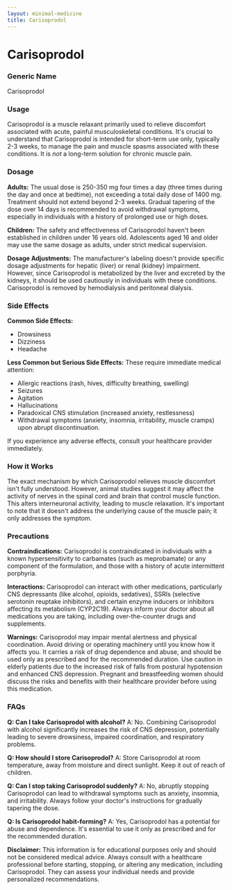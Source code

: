 ```yaml
---
layout: minimal-medicine
title: Carisoprodol
---
```


# Carisoprodol
### Generic Name
Carisoprodol

### Usage
Carisoprodol is a muscle relaxant primarily used to relieve discomfort associated with acute, painful musculoskeletal conditions.  It's crucial to understand that Carisoprodol is intended for short-term use only, typically 2-3 weeks, to manage the pain and muscle spasms associated with these conditions.  It is *not* a long-term solution for chronic muscle pain.


### Dosage
**Adults:** The usual dose is 250-350 mg four times a day (three times during the day and once at bedtime), not exceeding a total daily dose of 1400 mg.  Treatment should not extend beyond 2-3 weeks.  Gradual tapering of the dose over 14 days is recommended to avoid withdrawal symptoms, especially in individuals with a history of prolonged use or high doses.

**Children:** The safety and effectiveness of Carisoprodol haven't been established in children under 16 years old.  Adolescents aged 16 and older may use the same dosage as adults, under strict medical supervision.

**Dosage Adjustments:**  The manufacturer's labeling doesn't provide specific dosage adjustments for hepatic (liver) or renal (kidney) impairment. However, since Carisoprodol is metabolized by the liver and excreted by the kidneys, it should be used cautiously in individuals with these conditions.  Carisoprodol is removed by hemodialysis and peritoneal dialysis.

### Side Effects
**Common Side Effects:**

* Drowsiness
* Dizziness
* Headache

**Less Common but Serious Side Effects:**  These require immediate medical attention:

* Allergic reactions (rash, hives, difficulty breathing, swelling)
* Seizures
* Agitation
* Hallucinations
* Paradoxical CNS stimulation (increased anxiety, restlessness)
* Withdrawal symptoms (anxiety, insomnia, irritability, muscle cramps) upon abrupt discontinuation.

If you experience any adverse effects, consult your healthcare provider immediately.


### How it Works
The exact mechanism by which Carisoprodol relieves muscle discomfort isn't fully understood.  However, animal studies suggest it may affect the activity of nerves in the spinal cord and brain that control muscle function. This alters interneuronal activity, leading to muscle relaxation.  It's important to note that it doesn't address the underlying cause of the muscle pain; it only addresses the symptom.

### Precautions
**Contraindications:** Carisoprodol is contraindicated in individuals with a known hypersensitivity to carbamates (such as meprobamate) or any component of the formulation, and those with a history of acute intermittent porphyria.

**Interactions:** Carisoprodol can interact with other medications, particularly CNS depressants (like alcohol, opioids, sedatives),  SSRIs (selective serotonin reuptake inhibitors), and certain enzyme inducers or inhibitors affecting its metabolism (CYP2C19).  Always inform your doctor about all medications you are taking, including over-the-counter drugs and supplements.

**Warnings:**  Carisoprodol may impair mental alertness and physical coordination. Avoid driving or operating machinery until you know how it affects you. It carries a risk of drug dependence and abuse, and should be used only as prescribed and for the recommended duration.  Use caution in elderly patients due to the increased risk of falls from postural hypotension and enhanced CNS depression.  Pregnant and breastfeeding women should discuss the risks and benefits with their healthcare provider before using this medication.


### FAQs
**Q: Can I take Carisoprodol with alcohol?**
A: No.  Combining Carisoprodol with alcohol significantly increases the risk of CNS depression, potentially leading to severe drowsiness, impaired coordination, and respiratory problems.

**Q: How should I store Carisoprodol?**
A: Store Carisoprodol at room temperature, away from moisture and direct sunlight. Keep it out of reach of children.

**Q: Can I stop taking Carisoprodol suddenly?**
A: No, abruptly stopping Carisoprodol can lead to withdrawal symptoms such as anxiety, insomnia, and irritability. Always follow your doctor's instructions for gradually tapering the dose.

**Q: Is Carisoprodol habit-forming?**
A:  Yes, Carisoprodol has a potential for abuse and dependence.  It's essential to use it only as prescribed and for the recommended duration.


**Disclaimer:** This information is for educational purposes only and should not be considered medical advice. Always consult with a healthcare professional before starting, stopping, or altering any medication, including Carisoprodol.  They can assess your individual needs and provide personalized recommendations.
